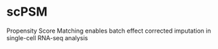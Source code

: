 # scPSM
Propensity Score Matching enables batch effect corrected imputation in single-cell RNA-seq analysis
